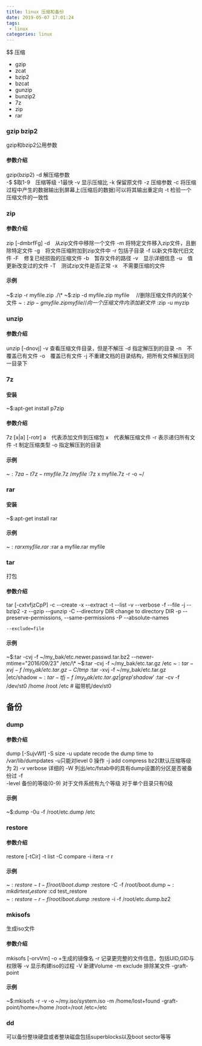 ```yaml
---
title: linux 压缩和备份
date: 2019-05-07 17:01:24
tags:
 - linux
categories: linux
---
```



$$ 压缩
- gzip
- zcat
- bzip2
- bzcat
- gunzip
- bunzip2
- 7z
- zip
- rar

### gzip bzip2
gzip和bzip2公用参数
#### 参数介绍
gzip(bzip2)
    -d 解压缩参数	
    -$ $取1-9　压缩等级 -1最快
    -v 显示压缩比
    -k 保留原文件
    -z 压缩参数
    -c 将压缩过程中产生的数据输出到屏幕上(压缩后的数据)可以将其输出重定向
    -t 检验一个压缩文件的一致性

### zip
#### 参数介绍
zip [-dmbrfFg]
    -d　从zip文件中移除一个文件
    -m  将特定文件移入zip文件，且删除特定文件
    -g　将文件压缩附加到zip文件中
    -r  包括子目录
    -f  以新文件取代旧文件
    -F　修复已经损毁的压缩文件
    -b　暂存文件的路径
    -v　显示详细信息
    -u　值更新改变过的文件
    -T　测试zip文件是否正常
    -x　不需要压缩的文件

#### 示例
~$:zip -r myfile.zip ./\*
~$:zip -d myfile.zip myfile　 //删除压缩文件内的某个文件
~$:zip -g myfile.zip myfile   //向一个压缩文件内添加新文件
~$:zip -u myzip

### unzip
#### 参数介绍
unzip [-dnovj]
     -v  查看压缩文件目录，但是不解压
     -d  指定解压到的目录
     -n　不覆盖已有文件
     -o　覆盖已有文件
     -j  不重建文档的目录结构，把所有文件解压到同一目录下
     
### 7z
#### 安装
~$:apt-get install p7zip
#### 参数介绍
7z [x|a] [-rotr]
a　代表添加文件到压缩包
x　代表解压缩文件
-r 表示递归所有文件
-t 制定压缩类型
-o 指定解压到的目录
#### 示例
~$:7z a -t 7z -r myfile.7z  ~/myfile
~$:7z x myfile.7z -r -o ~/

### rar
#### 安装
~$:apt-get install rar
#### 示例
~$:rar x myfile.rar
~$:rar a myfile.rar myfile	

### tar
打包
#### 参数介绍 
tar [-cxtvfjzCpP]
    -c  --create
    -x  --extract
    -t  --list
    -v  --verbose
    -f  --file
    -j  --bzip2
    -z  --gzip --gunzip 
    -C  --directory DIR
               	change to directory DIR
    -p  --preserve-permissions, --same-permissions
    -P  --absolute-names
    
    --exclude=file

#### 示例
~$:tar -cvj -f ~/my_bak/etc.newer.passwd.tar.bz2 --newer-mtime="2016/09/23"			/etc/\*
~$:tar -cvj -f ~/my_bak/etc.tar.gz   /etc
~$:tar -xvj -f ~/my_bak/etc.tar.gz -C /tmp
~$:tar -xvj -f ~/my_bak/etc.tar.gz |etc/shadow
~$:tar -tfj -f ~/my_bak/etc.tar.gz | grep 'shadow'
~$:tar -cv -f /dev/st0 /home /root /etc     # 磁带机/dev/st0

## 备份
### dump
#### 参数介绍
dump    [-SujvWf]
    -S	size
    -u	update    recode the dump time to /var/lib/dumpdates
    	-u只能对level 0 操作
    -j	add compress bz2(默认压缩等级为 2)
    -v	verbose   详细的
    -W	列出/etc/fstab中的具有dump设置的分区是否被备份过
    -f	
    -level	备份的等级(0-9) 对于文件系统有九个等级
    			对于单个目录只有0级
#### 示例
~$:dump -0u -f /root/etc.dump /etc

### restore
#### 参数介绍
restore [-tCir]
    -t	list
    -C	compare
    -i	itera
    -r	r	

#### 示例
~$:restore -t -f /root/boot.dump
~$:restore -C -f /root/boot.dump
~$:mkdir test_restore
~$:cd test_restore	
~$:restore -r -f /root/boot.dump
~$:restore -i -f /root/etc.dump.bz2

### mkisofs
生成iso文件
#### 参数介绍
mkisofs [-orvVm]
    -o +生成的镜像名
    -r 记录更完整的文件信息，包括UID,GID与权限等
    -v 显示构建iso的过程
    -V 新建Volume
    -m exclude 排除某文件
    -graft-point 
#### 示例
~$:mkisofs -r -v -o ~/my.iso/system.iso -m /home/lost+found -graft-point/home=/home /root=/root /etc=/etc

### dd 
可以备份整块硬盘或者整块磁盘包括superblocks以及boot sector等等


